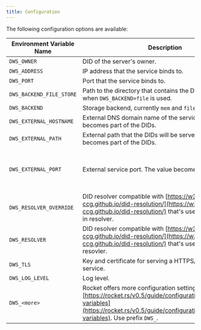 ```yaml
---
title: Configuration
---
```


The following configuration options are available:

| **Environment Variable Name** | **Description**                                                                                                                                                                                           | **Required** | **Default**                                                                                                                                    | **Example**                                                |
| ----------------------------- | --------------------------------------------------------------------------------------------------------------------------------------------------------------------------------------------------------- | ------------ | ---------------------------------------------------------------------------------------------------------------------------------------------- | ---------------------------------------------------------- |
| `DWS_OWNER`                   | DID of the server's owner.                                                                                                                                                                                | **yes**      |                                                                                                                                                | `did:key:z6MkrAvU5DpYtUjpJpohoKyKvWdbrQ1yyZcgM5TodLowsahP` |
| `DWS_ADDRESS`                 | IP address that the service binds to.                                                                                                                                                                     | no           | `127.0.0.1`                                                                                                                                    | `0.0.0.0` (IPv4) or `::` (IPv6)                            |
| `DWS_PORT`                    | Port that the service binds to.                                                                                                                                                                           | no           | `8000`                                                                                                                                         | `3000`                                                     |
| `DWS_BACKEND_FILE_STORE`      | Path to the directory that contains the DID documents files when `DWS_BACKEND=file` is used.                                                                                                              | no           | `$PWD/did_store`                                                                                                                               | `/run/dws/did_store`                                       |
| `DWS_BACKEND`                 | Storage backend, currently `mem` and `file` are implemented.                                                                                                                                              | no           | `mem`                                                                                                                                          | `file`                                                     |
| `DWS_EXTERNAL_HOSTNAME`       | External DNS domain name of the service. The value becomes part of the DIDs.                                                                                                                              | no           | `localhost`                                                                                                                                    | `example.com`                                              |
| `DWS_EXTERNAL_PATH`           | External path that the DIDs will be served at. The value becomes part of the DIDs.                                                                                                                        | no           | `/`                                                                                                                                            | `/dids`                                                    |
| `DWS_EXTERNAL_PORT`           | External service port. The value becomes part of the DIDs.                                                                                                                                                | no           | `8000` if `$DWS_EXTERNAL_HOSTNAME == "localhost"` otherwise `443` as required by the [specifiction](https://w3c-ccg.github.io/did-method-web/) | `3000`                                                     |
| `DWS_RESOLVER_OVERRIDE`       | DID resolver compatible with [https://w3c-ccg.github.io/did-resolution/](https://w3c-ccg.github.io/did-resolution/) that's used _before_ the built-in resolver.                                           | no           |                                                                                                                                                | `http://uni-resolver-web:8080/1.0/identifiers/`            |
| `DWS_RESOLVER`                | DID resolver compatible with [https://w3c-ccg.github.io/did-resolution/](https://w3c-ccg.github.io/did-resolution/) that's used _after_ the built-in resovler.                                            | no           |                                                                                                                                                | `http://uni-resolver-web:8080/1.0/identifiers/`            |
| `DWS_TLS`                     | Key and certificate for serving a HTTPS/TLS secured service.                                                                                                                                              | no           |                                                                                                                                                | `{certs="cert.pem", key="private.key"}`                    |
| `DWS_LOG_LEVEL`               | Log level.                                                                                                                                                                                                | no           | `normal`                                                                                                                                       | `off`, `normal`, `debug`, or `critical`                    |
| `DWS_<more>`                  | Rocket offers more configuration settings, see [https://rocket.rs/v0.5/guide/configuration/#environment-variables](https://rocket.rs/v0.5/guide/configuration/#environment-variables). Use prefix `DWS_`. | no           |                                                                                                                                                |                                                            |
